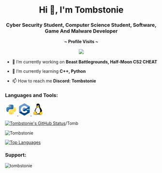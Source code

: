 <h1 align="center">Hi 👋, I'm Tombstonie</h1>
<h3 align="center">Cyber Security Student, Computer Science Student, Software, Game And Malware Developer</h3>

<p align="center">
  <b>~ Profile Visits ~</b><br><br>
  <img src="https://profile-counter.glitch.me/GsDeluxe/count.svg" />
</p>



- 🔭 I’m currently working on **Beast Battlegrounds, Half-Moon CS2 CHEAT**

- 🌱 I’m currently learning **C++, Python**
  
- 📫 How to reach me **Discord: Tombstonie**

<p align="center">
</p>

<h3 align="left">Languages and Tools:</h3>
<p align="left"> <a href="https://www.python.org" target="_blank" rel="noreferrer"> <img src="https://raw.githubusercontent.com/devicons/devicon/master/icons/python/python-original.svg" alt="python" width="40" height="40"/> </a><a href="https://www.w3schools.com/cpp/" target="_blank" rel="noreferrer"> <img src="https://raw.githubusercontent.com/devicons/devicon/master/icons/cplusplus/cplusplus-original.svg" alt="cplusplus" width="40" height="40"/> </a> <a href="https://www.linux.org/" target="_blank" rel="noreferrer"> <img src="https://raw.githubusercontent.com/devicons/devicon/master/icons/linux/linux-original.svg" alt="linux" width="40" height="40"/> </p> </p>

[![Tombstonie's GitHub Status](https://github-readme-stats.vercel.app/api?username=gsdeluxe&show_icons=true&theme=midnight-purple)](https://github.comeluxe)/Tomb

<p><img align="center" src="https://github-readme-streak-stats.herokuapp.com/?user=gsdeluxe&theme=midnight-purple" alt="Tombstonie" /></p>

[![Top Languages](https://github-readme-stats.vercel.app/api/top-langs/?username=gsdeluxe&layout=compact&theme=midnight-purple)](https://github.com/GsDeluxe)

<p align="center">
  <h3 align="left">Support:</h3>
  <p><a href="https://buymeacoffee.com/tombstonie"> <img align="left" src="https://cdn.ko-fi.com/cdn/kofi3.png?v=3" height="50" width="210" alt="tombstonie" /></a></p><br><br
</p>




